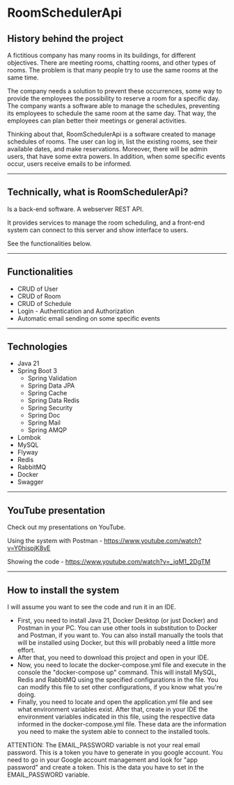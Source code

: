# RoomSchedulerApi

## History behind the project

A fictitious company has many rooms in its buildings, for different objectives. There are meeting rooms, chatting rooms, and other types of rooms. 
The problem is that many people try to use the same rooms at the same time.

The company needs a solution to prevent these occurrences, some way to provide the employees the possibility to reserve a room for a specific day.
The company wants a software able to manage the schedules, preventing its employees to schedule the same room at the same day. That way, the employees can plan better their meetings or general activities.

Thinking about that, RoomSchedulerApi is a software created to manage schedules of rooms.
The user can log in, list the existing rooms, see their available dates, and make reservations.
Moreover, there will be admin users, that have some extra powers. In addition, when some specific events occur, users receive emails to be informed.

---

## Technically, what is RoomSchedulerApi?

Is a back-end software. A webserver REST API.

It provides services to manage the room scheduling, and a front-end system can connect to this server and show interface to users.

See the functionalities below.

---

## Functionalities

* CRUD of User
* CRUD of Room
* CRUD of Schedule
* Login - Authentication and Authorization
* Automatic email sending on some specific events

---
## Technologies

* Java 21
* Spring Boot 3
  * Spring Validation
  * Spring Data JPA
  * Spring Cache
  * Spring Data Redis
  * Spring Security
  * Spring Doc
  * Spring Mail
  * Spring AMQP
* Lombok
* MySQL
* Flyway
* Redis
* RabbitMQ
* Docker
* Swagger

---

## YouTube presentation

Check out my presentations on YouTube.

Using the system with Postman - https://www.youtube.com/watch?v=Y0hispjK8vE

Showing the code - https://www.youtube.com/watch?v=_jqM1_2DgTM

---

## How to install the system

I will assume you want to see the code and run it in an IDE.

* First, you need to install Java 21, Docker Desktop (or just Docker) and Postman in your PC.
You can use other tools in substitution to Docker and Postman, if you want to.
You can also install manually the tools that will be installed using Docker, but this will probably need a little more effort.
* After that, you need to download this project and open in your IDE.
* Now, you need to locate the docker-compose.yml file and execute in the console the "docker-compose up" command. 
This will install MySQL, Redis and RabbitMQ using the specified configurations in the file.
You can modify this file to set other configurations, if you know what you're doing.
* Finally, you need to locate and open the application.yml file and see what environment variables exist. 
After that, create in your IDE the environment variables indicated in this file, using the respective data informed in the docker-compose.yml file.
These data are the information you need to make the system able to connect to the installed tools.

 
ATTENTION: The EMAIL_PASSWORD variable is not your real email password.
This is a token you have to generate in you google account. You need to go in your Google account management and look for "app password" and create a token.
This is the data you have to set in the EMAIL_PASSWORD variable.
